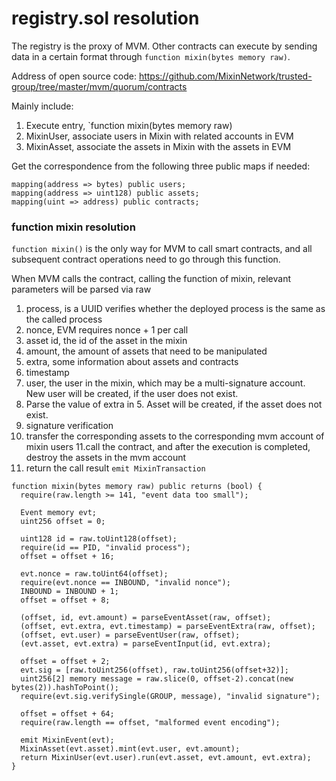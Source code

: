 # registry.sol resolution

The registry is the proxy of MVM. Other contracts can execute by sending data in a certain format through `function mixin(bytes memory raw)`.

Address of open source code: https://github.com/MixinNetwork/trusted-group/tree/master/mvm/quorum/contracts

Mainly include:

1. Execute entry, `function mixin(bytes memory raw)
2. MixinUser, associate users in Mixin with related accounts in EVM 
3. MixinAsset, associate the assets in Mixin with the assets in EVM 

Get the correspondence from the following three public maps if needed:

```
mapping(address => bytes) public users;
mapping(address => uint128) public assets;
mapping(uint => address) public contracts;
```

### function mixin resolution

`function mixin()` is the only way for MVM to call smart contracts, and all subsequent contract operations need to go through this function. 

When MVM calls the contract, calling the function of mixin, relevant parameters will be parsed via raw 

1. process, is a UUID verifies whether the deployed process is the same as the called process
2. nonce, EVM requires nonce + 1 per call
3. asset id, the id of the asset in the mixin
4. amount, the amount of assets that need to be manipulated
5. extra, some information about assets and contracts
6. timestamp
7. user, the user in the mixin, which may be a multi-signature account. New user will be created, if the user does not exist.
8. Parse the value of extra in 5. Asset will be created, if the asset does not exist.
9. signature verification
10. transfer the corresponding assets to the corresponding mvm account of mixin users
11.call the contract, and after the execution is completed, destroy the assets in the mvm account 
12. return the call result `emit MixinTransaction`

```solidity
function mixin(bytes memory raw) public returns (bool) {
  require(raw.length >= 141, "event data too small");

  Event memory evt;
  uint256 offset = 0;

  uint128 id = raw.toUint128(offset);
  require(id == PID, "invalid process");
  offset = offset + 16;

  evt.nonce = raw.toUint64(offset);
  require(evt.nonce == INBOUND, "invalid nonce");
  INBOUND = INBOUND + 1;
  offset = offset + 8;

  (offset, id, evt.amount) = parseEventAsset(raw, offset);
  (offset, evt.extra, evt.timestamp) = parseEventExtra(raw, offset);
  (offset, evt.user) = parseEventUser(raw, offset);
  (evt.asset, evt.extra) = parseEventInput(id, evt.extra);

  offset = offset + 2;
  evt.sig = [raw.toUint256(offset), raw.toUint256(offset+32)];
  uint256[2] memory message = raw.slice(0, offset-2).concat(new bytes(2)).hashToPoint();
  require(evt.sig.verifySingle(GROUP, message), "invalid signature");

  offset = offset + 64;
  require(raw.length == offset, "malformed event encoding");

  emit MixinEvent(evt);
  MixinAsset(evt.asset).mint(evt.user, evt.amount);
  return MixinUser(evt.user).run(evt.asset, evt.amount, evt.extra);
}
```
